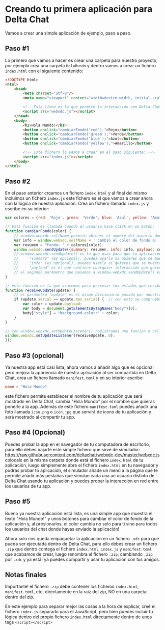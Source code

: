 # Creando tu primera aplicación para Delta Chat

Vamos a crear una simple aplicación de ejemplo, paso a paso.

## Paso #1

Lo primero que vamos a hacer es crear una carpeta para nuestro proyecto, por ejemplo crea una carpeta `HolaMundo` y dentro vamos a crear un fichero `index.html` con el siguiente contenido:

```html
<!DOCTYPE html>
<html>
    <head>
        <meta charset="utf-8"/>
        <meta name="viewport" content="width=device-width, initial-scale=1.0">

        <!-- Esta línea es la que permite la interacción con Delta Chat: -->
        <script src="webxdc.js"></script>
    </head>
    <body>
        <h1>Hola Mundo!</h1>
        <button onclick="cambiarFondo('red');">Rojo</button>
        <button onclick="cambiarFondo('green');">Verde</button>
        <button onclick="cambiarFondo('blue');">Azul</button>
        <button onclick="cambiarFondo('yellow');">Amarillo</button>

        <!-- Este fichero lo vamos a crear en el paso siguiente: -->
        <script src="index.js"></script>
    </body>
</html>
```

## Paso #2

En el paso anterior creamos un fichero `index.html` y al final del mismo incluimos un fichero `index.js` este fichero es el que vamos a crear ahora con la lógica de nuestra aplicación. Crea un fichero llamado `index.js` y escribe en su interior:

```js
var colores = {red: 'Rojo', green: 'Verde', blue: 'Azul', yellow: 'Amarillo'}

// Esta función es llamada cuando el usuario hace click en un botón:
function cambiarFondo(color) {
    // window.webxdc.selfName permite obtener el nombre del usuario donde está corriendo tu app en este momento, adicionalmente puedes usar window.webxdc.selfAddr para obtener su dirección de correo para usarla como identificador/ID del usuario
    var info = window.webxdc.selfName + ' cambió el color de fondo a: ' + colores[color];
    var resumen = "Fondo: " + colores[color];
    window.webxdc.sendUpdate({summary: resumen, info: info, payload: color}, info);
    // window.webxdc.sendUpdate() es lo que usas para que tu aplicación se comunique entre varios dispositivos, el primer argumento es un diccionario con los siguientes atributos:
    //     "summary" (es opcional), puedes usarlo si quieres que se muestre un sumario en el mensaje donde se envió tu aplicación por ejemplo para mostrar un resumen del estado de la aplicación.
    //     "info" (es opcional), puedes usarlo si quieres que se muestre un mensaje en el chat avisando que algo cambió dentro de tu app, por ejemplo cuando alguien obtiene una nueva puntuación alta en un juego.
    //     "payload" es el que contiene cualquier información que quieras compartir con los otros dispositivos donde corre tu app, logrando así una interacción en red, en este atributo puedes colocar cualquier objeto de JavaScript, como una lista, diccionarios, etc.
    // el segundo parámetro que pasamos a window.webxdc.sendUpdate() es un texto con una descripción que se mostrará en el correo normal si alguien usa un cliente de correo normal para abrir el mensaje.
}

// esta función es la que usaremos para procesar los estados que recibamos de nuestra aplicación, los cuales fueron enviados con window.webxdc.sendUpdate(), tanto en el dispositivo actual como de otros dispositivos en la red:
function receiveUpdate(update) {
    // el parámetro "update" es el mismo diccionario pasado por nuestra aplicación con window.webxdc.sendUpdate(), por tanto contiene el color que enviamos en el atributo "payload"
    if (update.serial == update.max_serial) {  // con esto se comprueba que estamos procesando el último estado recibido, en este ejemplo ignoraremos los estados anteriores
        var color = update.payload;
        var body = document.getElementsByTagName("body")[0];
        body["style"] = "background-color:" + color;
    }
}

// con window.webxdc.setUpdateListener() registramos una función o callback que será la que processará los estados que recibimos tanto de otros usuarios como los propios. El segundo parámetro es el ID/serial del último estado recibido, si pasas cero, el callback recibirá todos los estados recibidos desde el comienzo, idealmente nuestra app guardaría en localStorage el último serial que hemos procesado y lo pasaría aquí a window.webxdc.setUpdateListener() para no tener que procesar todo de cero cada vez, pero para mantener el ejemplo simple:
window.webxdc.setUpdateListener(receiveUpdate, 0);
});
```

## Paso #3 (opcional)

Ya nuestra app está casi lista, ahora vamos a añadir algo que es opcional pero mejora la apariencia de nuestra aplicación al ser compartida en Delta Chat, crea un fichero llamado `manifest.toml` y en su interior escribe:

```toml
name = "Hola Mundo"
```

este fichero permite establecer el nombre de tu aplicación que será mostrado en Delta Chat, cambia "Hola Mundo" por el nombre que quieras ponerle a la app. Además de este fichero `manifest.toml` puedes añadir una foto llamada `icon.png` o `icon.jpg` que servirá de ícono de tu aplicación y será mostrado al compartir tu app.

## Paso #4 (Opcional)

Puedes probar la app en el navegador de tu computadora de escritorio, para ello debes bajarte este simple fichero que sirve de simulador:
https://raw.githubusercontent.com/deltachat/webxdc-dev/master/webxdc.js
colocalo en la misma carpeta donde está el fichero `index.html` de tu aplicación, luego simplemente abre el fichero `index.html` en tu navegador y
podrás probar to aplicación, el simulador añade un menú a la página que te permite añadir más pestañas que simulan cada una un usuario distinto de
Delta Chat usando tu aplicación y puedes probar la interacción en red entre los usuarios de tu app.

## Paso #5

Bueno ya nuestra aplicación está lista, es una simple app que muestra el texto "Hola Mundo!" y unos botones para cambiar el color de fondo de la aplicación y, al presionarlos, el color cambia no solo para ti sino para todos los usuarios del chat donde hayas enviado la aplicación!

Ahora solo nos queda empaquetar la aplicación en un fichero `.xdc` para que pueda ser ejecutada dentro de Delta Chat, para ello debes crear un fichero `.zip` que dentro contega el fichero `index.html`, `index.js` y `manifest.toml` que acabamos de crear, luego renombra el fichero `.zip`, cambiando `.zip` por `.xdc` y ya está! ya puedes compartir y usar tu aplicación con tus amigos.

## Notas finales

Importante! el fichero `.zip` debe contener los ficheros `index.html`, `manifest.toml`, etc. directamente en la raíz del zip, NO en una carpeta dentro del zip.

En este ejemplo para separar mejor las cosas a la hora de explicar, creé el fichero `index.js` separado para el JavaScript, pero bien puedes incluir tu lógica dentro del propio fichero `index.html` directamente dentro de unos tags `<script></script>`
